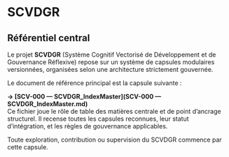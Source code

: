 # SCVDGR

## Référentiel central

Le projet **SCVDGR** (Système Cognitif Vectorisé de Développement et de Gouvernance Réflexive) repose sur un système de capsules modulaires versionnées, organisées selon une architecture strictement gouvernée.

Le document de référence principal est la capsule suivante :

**→ [SCV-000 — SCVDGR_IndexMaster](SCV-000 — SCVDGR_IndexMaster.md)**  
Ce fichier joue le rôle de table des matières centrale et de point d’ancrage structurel. Il recense toutes les capsules reconnues, leur statut d’intégration, et les règles de gouvernance applicables.

Toute exploration, contribution ou supervision du SCVDGR commence par cette capsule.
